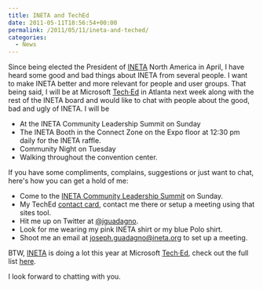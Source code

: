 ```yaml
---
title: INETA and TechEd
date: 2011-05-11T18:56:54+00:00
permalink: /2011/05/11/ineta-and-teched/
categories:
  - News
---
```

Since being elected the President of [INETA](http://www.ineta.org) North America in April, I have heard some good and bad things about INETA from several people.  I want to make INETA better and more relevant for people and user groups. That being said, I will be at Microsoft [Tech·Ed](http://northamerica.msteched.com) in Atlanta next week along with the rest of the INETA board and would like to chat with people about the good, bad and ugly of INETA.  I will be

* At the INETA Community Leadership Summit on Sunday
* The INETA Booth in the Connect Zone on the Expo floor at 12:30 pm daily for the INETA raffle. 
* Community Night on Tuesday
* Walking throughout the convention center.

If you have some compliments, complains, suggestions or just want to chat, here's how you can get a hold of me:

* Come to the [INETA Community Leadership Summit](http://inetateched2011.eventbrite.com/) on Sunday.
* My TechEd [contact card](http://northamerica.msteched.com/Directory/Details/a6434085-9918-4201-849e-8e6b2ad89337?fbid=R0PcL7ZnU9F), contact me there or setup a meeting using that sites tool.
* Hit me up on Twitter at [@jguadagno](http://twitter.com/jguadagno).
* Look for me wearing my pink INETA shirt or my blue Polo shirt.
* Shoot me an email at [joseph.guadagno@ineta.org](mailto:joseph.guadagno@ineta.org) to set up a meeting.

BTW, [INETA](http://www.ineta.org) is doing a lot this year at Microsoft [Tech·Ed](http://northamerica.msteched.com), check out the full list [here](http://blog.ineta.org/post/INETA-at-Teche280a2Ed-2011.aspx).

I look forward to chatting with you.
